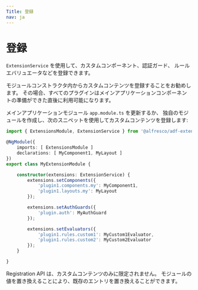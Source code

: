 ```yaml
---
Title: 登録
nav: ja
---
```


# 登録

`ExtensionService` を使用して、カスタムコンポーネント、認証ガード、
ルールエバリュエータなどを登録できます。

モジュールコンストラクタ内からカスタムコンテンツを登録することをお勧めします。
その場合、すべてのプラグインはメインアプリケーションコンポーネントの準備ができた直後に利用可能になります。

メインアプリケーションモジュール `app.module.ts` を更新するか、
独自のモジュールを作成し、次のスニペットを使用してカスタムコンテンツを登録します:

```ts
import { ExtensionsModule, ExtensionService } from '@alfresco/adf-extensions';

@NgModule({
    imports: [ ExtensionsModule ]
    declarations: [ MyComponent1, MyLayout ]
})
export class MyExtensionModule {

    constructor(extensions: ExtensionService) {
        extensions.setComponents({
            'plugin1.components.my': MyComponent1,
            'plugin1.layouts.my': MyLayout
        });

        extensions.setAuthGuards({
            'plugin.auth': MyAuthGuard
        });

        extensions.setEvaluators({
            'plugin1.rules.custom1': MyCustom1Evaluator,
            'plugin1.rules.custom2': MyCustom2Evaluator
        });
    }

}
```

Registration API は、カスタムコンテンツのみに限定されません。
モジュールの値を置き換えることにより、既存のエントリを置き換えることができます。
